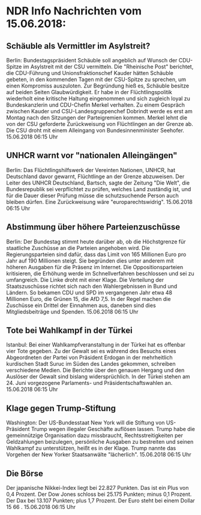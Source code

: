 # NDR Info Nachrichten vom 15.06.2018:


## Schäuble als Vermittler im Asylstreit?
Berlin: Bundestagspräsident Schäuble soll angeblich auf Wunsch der CDU-Spitze im Asylstreit mit der CSU vermitteln. Die "Rheinische Post" berichtet, die CDU-Führung und Unionsfraktionschef Kauder hätten Schäuble gebeten, in den kommenden Tagen mit der CSU-Spitze zu sprechen, um einen Kompromiss auszuloten. Zur Begründung hieß es, Schäuble besitze auf beiden Seiten Glaubwürdigkeit. Er habe in der Flüchtlingspolitik wiederholt eine kritische Haltung eingenommen und sich zugleich loyal zu Bundeskanzlerin und CDU-Chefin Merkel verhalten. Zu einem Gespräch zwischen Kauder und CSU-Landesgruppenchef Dobrindt werde es erst am Montag nach den Sitzungen der Parteigremien kommen. Merkel lehnt die von der CSU geforderte Zurückweisung von Flüchtlingen an der Grenze ab. Die CSU droht mit einem Alleingang von Bundesinnenminister Seehofer. 15.06.2018 06:15 Uhr 

## UNHCR warnt vor "nationalen Alleingängen"
Berlin: Das Flüchtlingshilfswerk der Vereinten Nationen, UNHCR, hat Deutschland davor gewarnt, Flüchtlinge an der Grenze abzuweisen. Der Leiter des UNHCR Deutschland, Bartsch, sagte der Zeitung "Die Welt", die Bundesrepublik sei verpflichtet zu prüfen, welches Land zuständig ist, und für die Dauer dieser Prüfung müsse die schutzsuchende Person auch bleiben dürfen. Eine Zurückweisung wäre "europarechtswidrig". 15.06.2018 06:15 Uhr 

## Abstimmung über höhere Parteienzuschüsse
Berlin: Der Bundestag stimmt heute darüber ab, ob die Höchstgrenze für staatliche Zuschüsse an die Parteien angehoben wird. Die Regierungsparteien sind dafür, dass das Limit von 165 Millionen Euro pro Jahr auf 190 Millionen steigt. Sie begründen dies unter anderem mit höheren Ausgaben für die Präsenz im Internet. Die Oppositionsparteien kritisieren, die Erhöhung werde im Schnellverfahren beschlossen und sei zu umfangreich. Die Linke droht mit einer Klage. Die Verteilung der Staatszuschüsse richtet sich nach den Wahlergebnissen in Bund und Ländern. So bekamen CDU und SPD im vergangenen Jahr etwa 48 Millionen Euro, die Grünen 15, die AfD 7,5. In der Regel machen die Zuschüsse ein Drittel der Einnahmen aus, daneben sind dies Mitgliedsbeiträge und Spenden. 15.06.2018 06:15 Uhr 

## Tote bei Wahlkampf in der Türkei
Istanbul: Bei einer Wahlkampfveranstaltung in der Türkei hat es offenbar vier Tote gegeben. Zu der Gewalt sei es während des Besuchs eines Abgeordneten der Partei von Präsident Erdogan in der mehrheitlich kurdischen Stadt Suruc im Süden des Landes gekommen, schreiben verschiedene Medien. Die Berichte über den genauen Hergang und den Auslöser der Gewalt sind bislang widersprüchlich. In der Türkei stehen am 24. Juni vorgezogene Parlaments- und Präsidentschaftswahlen an. 15.06.2018 06:15 Uhr 

## Klage gegen Trump-Stiftung
Washington:	Der US-Bundesstaat New York will die Stiftung von US-Präsident Trump wegen illegaler Geschäfte auflösen lassen. Trump habe die gemeinnützige Organisation dazu missbraucht, Rechtsstreitigkeiten per Geldzahlungen beizulegen, persönliche Ausgaben zu bestreiten und seinen Wahlkampf zu unterstützen, heißt es in der Klage. Trump nannte das Vorgehen der New Yorker Staatsanwälte "lächerlich". 15.06.2018 06:15 Uhr 

## Die Börse
Der japanische Nikkei-Index liegt bei  22.827  Punkten. Das ist ein Plus von  0,4  Prozent. Der Dow Jones schloss bei  25.175  Punkten; minus  0,1  Prozent. Der Dax bei  13.107  Punkten; plus  1,7  Prozent. Der Euro steht bei einem Dollar  15 66 . 15.06.2018 06:15 Uhr 
